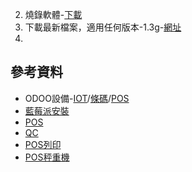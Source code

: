 
2. 燒錄軟體-[下載](https://etcher.balena.io/)
3. 下載最新檔案，適用任何版本-1.3g-[網址](https://nightly.odoo.com/master/iotbox/)
4. 

## 參考資料
   + ODOO設備-[IOT](https://www.odoo.com/zh_TW/app/iot-hardware)/[條碼](https://www.odoo.com/zh_TW/app/inventory-hardware)/[POS](https://www.odoo.com/zh_TW/app/point-of-sale-hardware)
   + [藍莓派安裝](https://www.youtube.com/watch?v=7xlgVrhMhEU)
   + [POS](https://www.youtube.com/watch?v=8C6dKREbO70&t)
   + [QC](https://www.youtube.com/watch?v=6uJJnP6452E)
   + [POS列印](https://www.youtube.com/watch?v=EtPRZDOhwFU)
   + [POS秤重機](https://www.youtube.com/watch?v=hnAcUCZpKuo)
